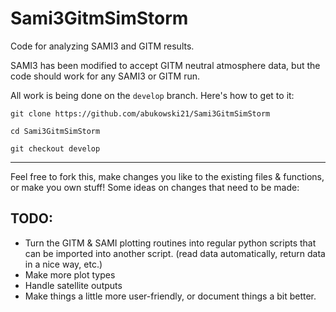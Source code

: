 # Sami3GitmSimStorm

Code for analyzing SAMI3 and GITM results.

SAMI3 has been modified to accept GITM neutral atmosphere data, but the code should work for any SAMI3 or GITM run.


All work is being done on the `develop` branch. Here's how to get to it:

`git clone https://github.com/abukowski21/Sami3GitmSimStorm`

`cd Sami3GitmSimStorm`

`git checkout develop`

----

Feel free to fork this, make changes you like to the existing files & functions, or make you own stuff! Some ideas on changes that need to be made:




## TODO:
- Turn the GITM & SAMI plotting routines into regular python scripts that can be imported into another script. (read data automatically, return data in a nice way, etc.)
- Make more plot types
- Handle satellite outputs
- Make things a little more user-friendly, or document things a bit better. 
